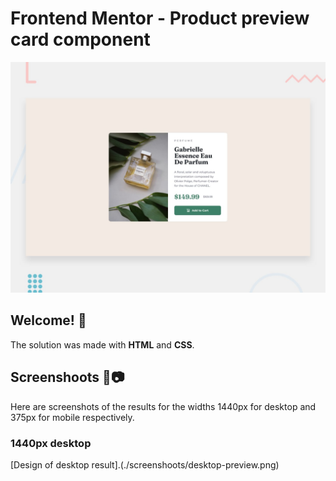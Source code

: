 # Frontend Mentor - Product preview card component

![Design preview for the Product preview card component coding challenge](./design/desktop-preview.jpg)

## Welcome! 👋

The solution was made with **HTML** and **CSS**.

## Screenshoots 🤨📷

Here are screenshots of the results for the widths 1440px for desktop and 375px for mobile respectively.

### 1440px desktop
[Design of desktop result].(./screenshoots/desktop-preview.png)
